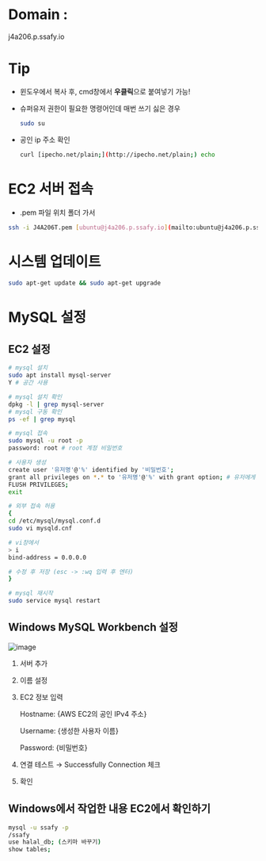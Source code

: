# Domain : 
j4a206.p.ssafy.io

# Tip

- 윈도우에서 복사 후, cmd창에서 **우클릭**으로 붙여넣기 가능!
- 슈퍼유저 권한이 필요한 명령어인데 매번 쓰기 싫은 경우

    ```bash
    sudo su
    ```

- 공인 ip 주소 확인

    ```bash
    curl [ipecho.net/plain;](http://ipecho.net/plain;) echo
    ```

# EC2 서버 접속

- .pem 파일 위치 폴더 가서

```bash
ssh -i J4A206T.pem [ubuntu@j4a206.p.ssafy.io](mailto:ubuntu@j4a206.p.ssafy.io)
```

# 시스템 업데이트

```bash
sudo apt-get update && sudo apt-get upgrade
```

# MySQL 설정

## EC2 설정

```bash
# mysql 설치
sudo apt install mysql-server
Y # 공간 사용

# mysql 설치 확인
dpkg -l | grep mysql-server
# mysql 구동 확인
ps -ef | grep mysql

# mysql 접속
sudo mysql -u root -p
password: root # root 계정 비밀번호

# 사용자 생성
create user '유저명'@'%' identified by '비밀번호';
grant all privileges on *.* to '유저명'@'%' with grant option; # 유저에게 외부접속 권한 주기
FLUSH PRIVILEGES;
exit

# 외부 접속 허용 
{
cd /etc/mysql/mysql.conf.d
sudo vi mysqld.cnf

# vi창에서
> i
bind-address = 0.0.0.0

# 수정 후 저장 (esc -> :wq 입력 후 엔터)
}

# mysql 재시작
sudo service mysql restart
```

## Windows MySQL Workbench 설정

![image](/uploads/b4beac37660857dad324974bede0aa6a/image.png)

1. 서버 추가
2. 이름 설정
3. EC2 정보 입력

    Hostname: {AWS EC2의 공인 IPv4 주소}

    Username: {생성한 사용자 이름}

    Password: {비밀번호}

4. 연결 테스트 → Successfully Connection 체크
5. 확인

## Windows에서 작업한 내용 EC2에서 확인하기

```bash
mysql -u ssafy -p
/ssafy
use halal_db; (스키마 바꾸기)
show tables;
```